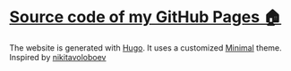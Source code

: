 # [Source code of my GitHub Pages 🏠](https://n0nz.github.io)

The website is generated with [Hugo](https://github.com/gohugoio/hugo). It uses a customized [Minimal](https://github.com/calintat/minimal) theme. Inspired by [nikitavoloboev](https://nikitavoloboev.xyz)

